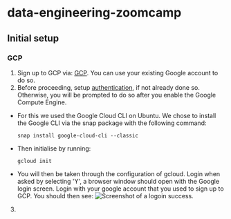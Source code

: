# data-engineering-zoomcamp

## Initial setup

### GCP

1. Sign up to GCP via: [GCP](https://cloud.google.com/free/). You can use your existing Google account to do so. 
2. Before proceeding, setup [authentication](https://cloud.google.com/compute/docs/authentication), if not already done so. Otherwise, you will be prompted to do so after you enable the Google Compute Engine.
- For this we used the Google Cloud CLI on Ubuntu. We chose to install the Google CLI via the snap package with the following command: 
	```
	snap install google-cloud-cli --classic
	```
- 	Then initialise by running:
	```
	gcloud init
	``` 
-	You will then be taken through the configuration of gcloud. Login when asked by selecting 'Y', a browser window should open with the Google login screen. Login with your google account that you used to sign up to GCP.
	You should then see:
	![Screenshot of a logoin success.](/images/gcp2c.png)
3. 